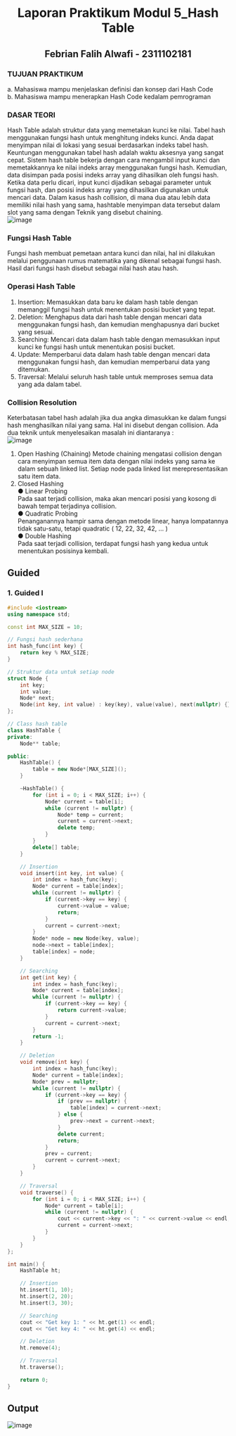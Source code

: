 # <h1 align="center">Laporan Praktikum Modul 5_Hash Table</h1>
<h2 align="center">Febrian Falih Alwafi - 2311102181</h2>

###  TUJUAN PRAKTIKUM
a.	Mahasiswa mampu menjelaskan definisi dan konsep dari Hash Code</br>
b.	Mahasiswa mampu menerapkan Hash Code kedalam pemrograman

###  DASAR TEORI 
Hash Table adalah struktur data yang memetakan kunci ke nilai. Tabel hash menggunakan fungsi hash untuk menghitung indeks kunci. Anda dapat menyimpan nilai di lokasi yang sesuai berdasarkan indeks tabel hash. Keuntungan menggunakan tabel hash adalah waktu aksesnya yang sangat cepat. Sistem hash table bekerja dengan cara mengambil input kunci dan
memetakkannya ke nilai indeks array menggunakan fungsi hash. Kemudian, data disimpan pada posisi indeks array yang dihasilkan oleh fungsi hash. Ketika data perlu dicari, input kunci dijadikan sebagai parameter untuk fungsi hash, dan posisi indeks array yang dihasilkan digunakan untuk mencari data. Dalam kasus hash collision, di mana dua atau lebih data memiliki nilai hash yang sama, hashtable menyimpan data tersebut dalam slot yang sama dengan Teknik yang disebut chaining.</br>
![image](https://github.com/Febrianfalihalwafi/Struktur-Data-Assignment/assets/162521180/de11a102-37ff-4243-bcf1-b2a3cf202f68)
</br>

### Fungsi Hash Table
Fungsi hash membuat pemetaan antara kunci dan nilai, hal ini dilakukan
melalui penggunaan rumus matematika yang dikenal sebagai fungsi hash. Hasil
dari fungsi hash disebut sebagai nilai hash atau hash.

### Operasi Hash Table
1. Insertion:
Memasukkan data baru ke dalam hash table dengan memanggil fungsi hash
untuk menentukan posisi bucket yang tepat.
2. Deletion:
Menghapus data dari hash table dengan mencari data menggunakan fungsi
hash, dan kemudian menghapusnya dari bucket yang sesuai.
3. Searching:
Mencari data dalam hash table dengan memasukkan input kunci ke fungsi
hash untuk menentukan posisi bucket.
4. Update:
Memperbarui data dalam hash table dengan mencari data menggunakan
fungsi hash, dan kemudian memperbarui data yang ditemukan.
5. Traversal:
Melalui seluruh hash table untuk memproses semua data yang ada dalam
tabel.

### Collision Resolution
Keterbatasan tabel hash adalah jika dua angka dimasukkan ke dalam fungsi
hash menghasilkan nilai yang sama. Hal ini disebut dengan collision. Ada dua
teknik untuk menyelesaikan masalah ini diantaranya : </br>
![image](https://github.com/Febrianfalihalwafi/Struktur-Data-Assignment/assets/162521180/77105f05-cef8-40f4-8def-1575ee5a137e)

1. Open Hashing (Chaining)
Metode chaining mengatasi collision dengan cara menyimpan semua
item data dengan nilai indeks yang sama ke dalam sebuah linked list. Setiap
node pada linked list merepresentasikan satu item data.
2. Closed Hashing</br>
● Linear Probing</br>
Pada saat terjadi collision, maka akan mencari posisi yang kosong di
bawah tempat terjadinya collision.</br>
● Quadratic Probing</br>
Penanganannya hampir sama dengan metode linear, hanya
lompatannya tidak satu-satu, tetapi quadratic ( 12, 22, 32, 42, ... )</br>
● Double Hashing</br>
Pada saat terjadi collision, terdapat fungsi hash yang kedua untuk
menentukan posisinya kembali.</br>

## Guided 

### 1.	Guided I

```C++
#include <iostream>
using namespace std;

const int MAX_SIZE = 10;

// Fungsi hash sederhana
int hash_func(int key) {
    return key % MAX_SIZE;
}

// Struktur data untuk setiap node
struct Node {
    int key;
    int value;
    Node* next;
    Node(int key, int value) : key(key), value(value), next(nullptr) {}
};

// Class hash table
class HashTable {
private:
    Node** table;

public:
    HashTable() {
        table = new Node*[MAX_SIZE]();
    }

    ~HashTable() {
        for (int i = 0; i < MAX_SIZE; i++) {
            Node* current = table[i];
            while (current != nullptr) {
                Node* temp = current;
                current = current->next;
                delete temp;
            }
        }
        delete[] table;
    }

    // Insertion
    void insert(int key, int value) {
        int index = hash_func(key);
        Node* current = table[index];
        while (current != nullptr) {
            if (current->key == key) {
                current->value = value;
                return;
            }
            current = current->next;
        }
        Node* node = new Node(key, value);
        node->next = table[index];
        table[index] = node;
    }

    // Searching
    int get(int key) {
        int index = hash_func(key);
        Node* current = table[index];
        while (current != nullptr) {
            if (current->key == key) {
                return current->value;
            }
            current = current->next;
        }
        return -1;
    }

    // Deletion
    void remove(int key) {
        int index = hash_func(key);
        Node* current = table[index];
        Node* prev = nullptr;
        while (current != nullptr) {
            if (current->key == key) {
                if (prev == nullptr) {
                    table[index] = current->next;
                } else {
                    prev->next = current->next;
                }
                delete current;
                return;
            }
            prev = current;
            current = current->next;
        }
    }

    // Traversal
    void traverse() {
        for (int i = 0; i < MAX_SIZE; i++) {
            Node* current = table[i];
            while (current != nullptr) {
                cout << current->key << ": " << current->value << endl;
                current = current->next;
            }
        }
    }
};

int main() {
    HashTable ht;

    // Insertion
    ht.insert(1, 10);
    ht.insert(2, 20);
    ht.insert(3, 30);

    // Searching
    cout << "Get key 1: " << ht.get(1) << endl;
    cout << "Get key 4: " << ht.get(4) << endl;

    // Deletion
    ht.remove(4);

    // Traversal
    ht.traverse();

    return 0;
}
```

## Output
![image](https://github.com/Febrianfalihalwafi/Struktur-Data-Assignment/assets/162521180/6f272729-36db-479e-b993-4eea909cbf59)</br>



